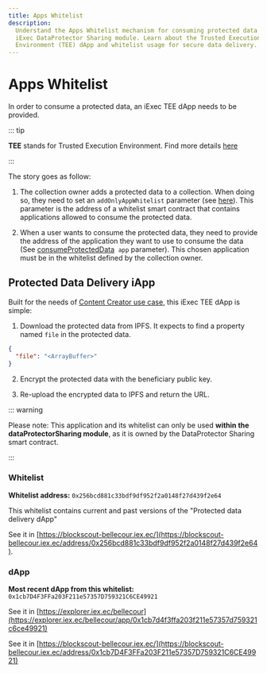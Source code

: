 ```yaml
---
title: Apps Whitelist
description:
  Understand the Apps Whitelist mechanism for consuming protected data in the
  iExec DataProtector Sharing module. Learn about the Trusted Execution
  Environment (TEE) dApp and whitelist usage for secure data delivery.
---
```


# Apps Whitelist <ChainNotSupportedBadge />

In order to consume a protected data, an iExec TEE dApp needs to be provided.

::: tip

**TEE** stands for Trusted Execution Environment. Find more details
[here](https://protocol.docs.iex.ec/help/glossary#trusted-execution-environment-tee)

:::

The story goes as follow:

1. The collection owner adds a protected data to a collection. When doing so,
   they need to set an `addOnlyAppWhitelist` parameter (see
   [here](/references/dataProtector/dataProtectorSharing/collection/addToCollection#addonlyappwhitelist)).
   This parameter is the address of a whitelist smart contract that contains
   applications allowed to consume the protected data.

2. When a user wants to consume the protected data, they need to provide the
   address of the application they want to use to consume the data (See
   [consumeProtectedData](/references/dataProtector/dataProtectorSharing/consume/consumeProtectedData#app-param)
   &nbsp;`app` parameter). This chosen application must be in the whitelist
   defined by the collection owner.

## Protected Data Delivery iApp

Built for the needs of
[Content Creator use case](https://demo.iex.ec/content-creator/), this iExec TEE
dApp is simple:

1. Download the protected data from IPFS. It expects to find a property named
   `file` in the protected data.

```json
{
  "file": "<ArrayBuffer>"
}
```

2. Encrypt the protected data with the beneficiary public key.

3. Re-upload the encrypted data to IPFS and return the URL.

::: warning

Please note: This application and its whitelist can only be used **within the
dataProtectorSharing module**, as it is owned by the DataProtector Sharing smart
contract.

:::

### Whitelist

**Whitelist address:** `0x256bcd881c33bdf9df952f2a0148f27d439f2e64`

This whitelist contains current and past versions of the "Protected data
delivery dApp"

See it in
[https://blockscout-bellecour.iex.ec/](https://blockscout-bellecour.iex.ec/address/0x256bcd881c33bdf9df952f2a0148f27d439f2e64).

### dApp

**Most recent dApp from this whitelist:**
`0x1cb7D4F3FFa203F211e57357D759321C6CE49921`

See it in
[https://explorer.iex.ec/bellecour](https://explorer.iex.ec/bellecour/app/0x1cb7d4f3ffa203f211e57357d759321c6ce49921)

See it in
[https://blockscout-bellecour.iex.ec/](https://blockscout-bellecour.iex.ec/address/0x1cb7D4F3FFa203F211e57357D759321C6CE49921)

<script setup>
import ChainNotSupportedBadge from '@/components/ChainNotSupportedBadge.vue'
</script>
